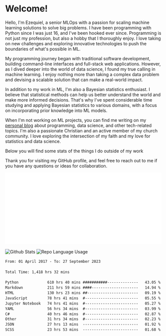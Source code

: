 # Welcome!

Hello, I'm Ezequiel, a senior MLOps with a passion for scaling machine learning solutions to solve big problems. I have been programming with Python since I was just 16, and I've been hooked ever since. Programming is not just my profession, but also a hobby that I thoroughly enjoy. I love taking on new challenges and exploring innovative technologies to push the boundaries of what's possible in ML.

My programming journey began with traditional software development, building command-line interfaces and full-stack web applications. However, as I dived deeper into the world of data science, I found my true calling in machine learning. I enjoy nothing more than taking a complex data problem and devising a scalable solution that can make a real-world impact.

In addition to my work in ML, I'm also a Bayesian statistics enthusiast. I believe that statistical methods can help us better understand the world and make more informed decisions. That's why I've spent considerable time studying and applying Bayesian statistics to various domains, with a focus on incorporating prior knowledge into ML models.

When I'm not working on ML projects, you can find me writing on my [personal blog](https://elc.github.io) about programming, data science, and other tech-related topics. I'm also a passionate Christian and an active member of my church community. I love exploring the intersection of my faith and my love for statistics and data science.

Below you will find some stats of the things I do outside of my work

Thank you for visiting my GitHub profile, and feel free to reach out to me if you have any questions or ideas for collaboration.

![RSS Feed](metrics.plugin.rss.svg)

![Github Stats](https://github-readme-stats.vercel.app/api?username=elc&show_icons=true&theme=gruvbox&border_radius=20&include_all_commits=true&count_private=true&card_width=450) ![Repo Language Usage](https://github-readme-stats.vercel.app/api/top-langs?username=elc&show_icons=true&theme=gruvbox&border_radius=20&include_all_commits=true&count_private=true&layout=compact&langs_count=5&card_width=400)


<!--START_SECTION:waka-->

```txt
From: 01 April 2017 - To: 27 September 2023

Total Time: 1,418 hrs 32 mins

Python             610 hrs 40 mins ###########--------------   43.05 %
Markdown           211 hrs 59 mins ####---------------------   14.94 %
HTML               130 hrs 23 mins ##-----------------------   09.19 %
JavaScript         78 hrs 41 mins  #------------------------   05.55 %
Jupyter Notebook   74 hrs 41 mins  #------------------------   05.27 %
YAML               56 hrs 34 mins  #------------------------   03.99 %
C#                 40 hrs 46 mins  #------------------------   02.87 %
Other              31 hrs 34 mins  #------------------------   02.23 %
JSON               27 hrs 13 mins  -------------------------   01.92 %
SCSS               23 hrs 53 mins  -------------------------   01.68 %
```

<!--END_SECTION:waka-->
